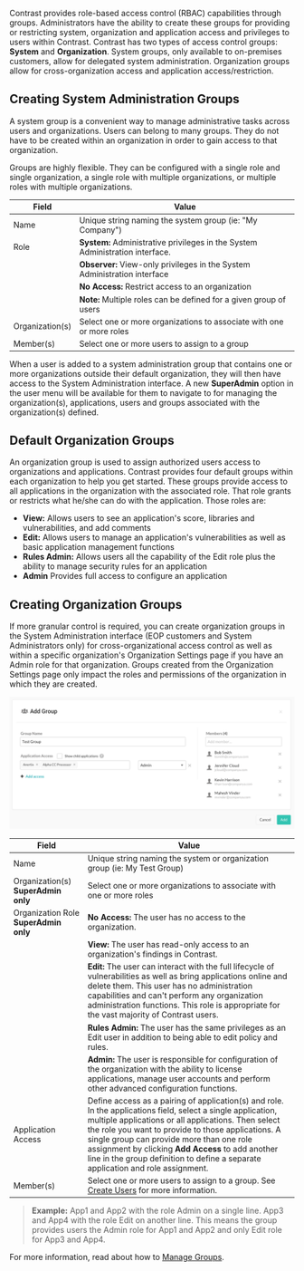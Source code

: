 <!--
title: "Create Groups"
description: "Creating Access Control Groups within Contrast TeamServer"
tags: "Admin onboarding TeamServer groups acls access create"
-->

Contrast provides role-based access control (RBAC) capabilities through groups. Administrators have the ability to create these groups for providing or restricting system, organization and application access and privileges to users within Contrast. Contrast has two types of access control groups: **System** and **Organization**. System groups, only available to on-premises customers, allow for delegated system administration. Organization groups allow for cross-organization access and application access/restriction.

## Creating System Administration Groups
A system group is a convenient way to manage administrative tasks across users and organizations. Users can belong to many groups. They do not have to be created within an organization in order to gain access to that organization. 

Groups are highly flexible. They can be configured with a single role and single organization, a single role with multiple organizations, or multiple roles with multiple organizations. 

| Field           | Value         |
|-----------------|---------------|                                             
| Name            | Unique string naming the system group (ie: "My Company")  | 
| Role            | **System:** Administrative privileges in the System Administration interface. |
|     | **Observer:** View-only privileges in the System Administration interface |
|     | **No Access:** Restrict access to an organization  |
|     | **Note:** Multiple roles can be defined for a given group of users |
| Organization(s) | Select one or more organizations to associate with one or more roles    |                                                            
| Member(s)         | Select one or more users to assign to a group |

When a user is added to a system administration group that contains one or more organizations outside their default organization, they will then have access to the System Administration interface. A new **SuperAdmin** option in the user menu will be available for them to navigate to for managing the organization(s), applications, users and groups associated with the organization(s) defined. 

## Default Organization Groups
An organization group is used to assign authorized users access to organizations and applications. Contrast provides four default groups within each organization to help you get started. These groups provide access to all applications in the organization with the associated role. That role grants or restricts what he/she can do with the application. Those roles are:

* **View:** Allows users to see an application's score, libraries and vulnerabilities, and add comments
* **Edit:** Allows users to manage an application's vulnerabilities as well as basic application management functions
* **Rules Admin:** Allows users all the capability of the Edit role plus the ability to manage security rules for an application 
* **Admin** Provides full access to configure an application 

## Creating Organization Groups 
If more granular control is required, you can create organization groups in the System Administration interface (EOP customers and System Administrators only) for cross-organizational access control as well as within a specific organization's Organization Settings page if you have an Admin role for that organization. Groups created from the Organization Settings page only impact the roles and permissions of the organization in which they are created. 

<a href="assets/images/Create_Group.png" rel="lightbox" title="Add Group"><img class="thumbnail" src="assets/images/Create_Group.png"/></a>

| Field           | Value                                                                                                                                                                                                                                       |
|-----------------|---------------------------------------------------------------------------------------------------------------------------------------------------------------------------------------------------------------------------------------------|
| Name            | Unique string naming the system or organization group (ie: My Test Group)|
| Organization(s) **SuperAdmin only** | Select one or more organizations to associate with one or more roles|
| Organization Role **SuperAdmin only** | **No Access:** The user has no access to the organization.  |
|     | **View:** The user has read-only access to an organization's findings in Contrast. |
|     | **Edit:** The user can interact with the full lifecycle of vulnerabilities as well as bring applications online and delete them. This user has no administration capabilities and can't perform any organization administration functions. This role is appropriate for the vast majority of Contrast users.  |
|     | **Rules Admin:** The user has the same privileges as an Edit user in addition to being able to edit policy and rules. |
|     | **Admin:** The user is responsible for configuration of the organization with the ability to license applications, manage user accounts and perform other advanced configuration functions. |
| Application Access | Define access as a pairing of application(s) and role. In the applications field, select a single application, multiple applications or all applications. Then select the role you want to provide to those applications. A single group can provide more than one role assignment by clicking **Add Access** to add another line in the group definition to define a separate application and role assignment.|
| Member(s)         | Select one or more users to assign to a group. See [Create Users](admin_onboardteam.html#create-user) for more information.|

>**Example:** App1 and App2 with the role Admin on a single line. App3 and App4 with the role Edit on another line. This means the group provides users the Admin role for App1 and App2 and only Edit role for App3 and App4.

For more information, read about how to [Manage Groups](admin_manageorgs.html#access). 
